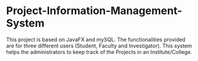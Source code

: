 # Project-Information-Management-System
This project is based on JavaFX and mySQL. The functionalities provided are for three different users (Student, Faculty and Investigator). This system helps the administrators to keep track of the Projects in an Institute/College.
